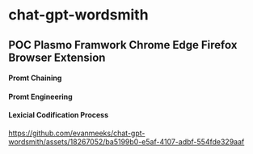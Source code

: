 # chat-gpt-wordsmith

## POC Plasmo Framwork Chrome Edge Firefox Browser Extension 

#### Promt Chaining
#### Promt Engineering
#### Lexicial Codification Process

https://github.com/evanmeeks/chat-gpt-wordsmith/assets/18267052/ba5199b0-e5af-4107-adbf-554fde329aaf

